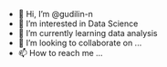 - 👋 Hi, I’m @gudilin-n
- 👀 I’m interested in Data Science
- 🌱 I’m currently learning data analysis
- 💞️ I’m looking to collaborate on ...
- 📫 How to reach me ...

<!---
gudilin-n/gudilin-n is a ✨ special ✨ repository because its `README.md` (this file) appears on your GitHub profile.
You can click the Preview link to take a look at your changes.
--->
